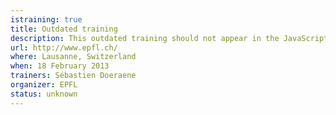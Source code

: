 ```yaml
---
istraining: true
title: Outdated training
description: This outdated training should not appear in the JavaScript
url: http://www.epfl.ch/
where: Lausanne, Switzerland
when: 18 February 2013
trainers: Sébastien Doeraene
organizer: EPFL
status: unknown
---
```

